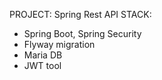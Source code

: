 PROJECT: Spring Rest API
STACK:
   - Spring Boot, Spring Security
   - Flyway migration
   - Maria DB
   - JWT tool
